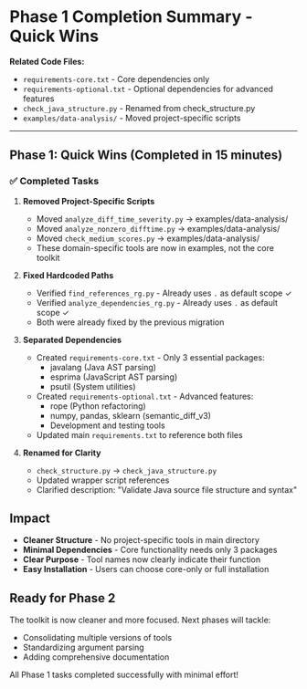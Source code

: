 <!--
This Source Code Form is subject to the terms of the Mozilla Public
License, v. 2.0. If a copy of the MPL was not distributed with this
file, You can obtain one at https://mozilla.org/MPL/2.0/.

Phase 1 Completion Summary - Quick Wins

Author: Vaibhav-api-code
Co-Author: Claude Code (https://claude.ai/code)
Created: 2025-07-20
Updated: 2025-07-20
License: Mozilla Public License 2.0 (MPL-2.0)
-->

# Phase 1 Completion Summary - Quick Wins

**Related Code Files:**
- `requirements-core.txt` - Core dependencies only
- `requirements-optional.txt` - Optional dependencies for advanced features
- `check_java_structure.py` - Renamed from check_structure.py
- `examples/data-analysis/` - Moved project-specific scripts

---

## Phase 1: Quick Wins (Completed in 15 minutes)

### ✅ Completed Tasks

1. **Removed Project-Specific Scripts**
   - Moved `analyze_diff_time_severity.py` → examples/data-analysis/
   - Moved `analyze_nonzero_difftime.py` → examples/data-analysis/
   - Moved `check_medium_scores.py` → examples/data-analysis/
   - These domain-specific tools are now in examples, not the core toolkit

2. **Fixed Hardcoded Paths**
   - Verified `find_references_rg.py` - Already uses `.` as default scope ✓
   - Verified `analyze_dependencies_rg.py` - Already uses `.` as default scope ✓
   - Both were already fixed by the previous migration

3. **Separated Dependencies**
   - Created `requirements-core.txt` - Only 3 essential packages:
     - javalang (Java AST parsing)
     - esprima (JavaScript AST parsing)
     - psutil (System utilities)
   - Created `requirements-optional.txt` - Advanced features:
     - rope (Python refactoring)
     - numpy, pandas, sklearn (semantic_diff_v3)
     - Development and testing tools
   - Updated main `requirements.txt` to reference both files

4. **Renamed for Clarity**
   - `check_structure.py` → `check_java_structure.py`
   - Updated wrapper script references
   - Clarified description: "Validate Java source file structure and syntax"

## Impact

- **Cleaner Structure** - No project-specific tools in main directory
- **Minimal Dependencies** - Core functionality needs only 3 packages
- **Clear Purpose** - Tool names now clearly indicate their function
- **Easy Installation** - Users can choose core-only or full installation

## Ready for Phase 2

The toolkit is now cleaner and more focused. Next phases will tackle:
- Consolidating multiple versions of tools
- Standardizing argument parsing
- Adding comprehensive documentation

All Phase 1 tasks completed successfully with minimal effort!
